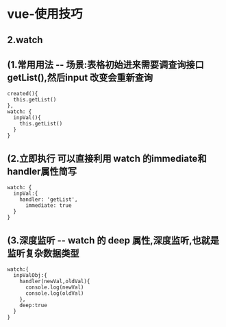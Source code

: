 # vue-使用技巧

## 2.watch

## (1.常用用法 -- 场景:表格初始进来需要调查询接口 getList(),然后input 改变会重新查询

```
created(){
  this.getList()
},
watch: {
  inpVal(){
    this.getList()
  }
}
```

## (2.立即执行   可以直接利用 watch 的immediate和handler属性简写

```
watch: {
  inpVal:{
    handler: 'getList',
      immediate: true
  }
}
```

## (3.深度监听 -- watch 的 deep 属性,深度监听,也就是监听复杂数据类型

```
watch:{
  inpValObj:{
    handler(newVal,oldVal){
      console.log(newVal)
      console.log(oldVal)
    },
    deep:true
  }
}
```